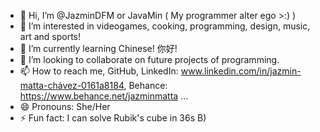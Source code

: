 - 👋 Hi, I’m @JazminDFM or JavaMin ( My programmer alter ego >:) )
- 👀 I’m interested in videogames, cooking, programming, design, music, art and sports!
- 🌱 I’m currently learning Chinese! 你好!
- 💞️ I’m looking to collaborate on future projects of programming. 
- 📫 How to reach me, GitHub, LinkedIn: www.linkedin.com/in/jazmin-matta-chávez-0161a8184, Behance: https://www.behance.net/jazminmatta ...
- 😄 Pronouns: She/Her
- ⚡ Fun fact: I can solve Rubik's cube in 36s B)

<!---
JazminDFM/JazminDFM is a ✨ special ✨ repository because its `README.md` (this file) appears on your GitHub profile.
You can click the Preview link to take a look at your changes.
--->
